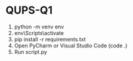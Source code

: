 # QUPS-Q1

1. python -m venv env
2. env\Scripts\activate
3. pip install -r requirements.txt
4. Open PyCharm or Visual Studio Code (code .)
5. Run script.py
